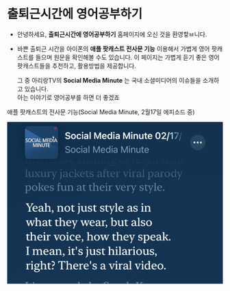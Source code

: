 # 출퇴근시간에 영어공부하기
- 안녕하세요, **출퇴근시간에 영어공부하기** 홈페이지에 오신 것을 환영핳ㅂ니다.
-
  바쁜 출퇴근 시간을 아이폰의 **애플 팟캐스트 전사문 기능** 이용해서
  가볍게 영어 팟캐스트를 들으며 원문을 확인해볼 수도 있습니다.
  이 페이지는 가볍게 듣기 좋은 영어 팟캐스트들을 추천하고, 활용방법을 제공합니다.
  
  그 중 아리랑TV의 **Social Media Minute** 는 국내 소셜미디어의 이슈들을 소개하고 있습니다.   
  아는 이야기로 영어공부를 하면 더 좋겠죠

애플 팟캐스트의 전사문 기능(Social Media Minute, 2월17일 에피소드 중)

![애플 팟캐스트 전사문 기능](img/IMG_0233.jpg)
